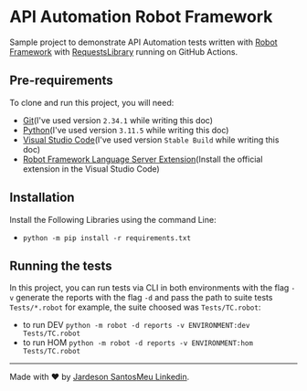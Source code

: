 #  API Automation Robot Framework

Sample project to demonstrate API Automation tests written with [Robot Framework](https://robotframework.org/#resources) with [RequestsLibrary](https://github.com/MarketSquare/robotframework-requests#readme) running on GitHub Actions.

## Pre-requirements

To clone and run this project, you will need:

- [Git](https://git-scm.com/downloads)(I've used version `2.34.1` while writing this doc)
- [Python](https://www.python.org/)(I've used version `3.11.5` while writing this doc)
- [Visual Studio Code](https://code.visualstudio.com/)(I've used version `Stable Build` while writing this doc)
- [Robot Framework Language Server Extension](https://marketplace.visualstudio.com/items?itemName=robocorp.robotframework-lsp)(Install the official extension in the Visual Studio Code)

## Installation

Install the Following Libraries using the command Line:

- `python -m pip install -r requirements.txt`


## Running the tests

In this project, you can run tests via CLI in both environments with the flag `-v` generate the reports with the flag `-d` and pass the path to suite tests `Tests/*.robot` for example, the suite choosed was `Tests/TC.robot`:

- to run DEV `python -m robot -d reports -v ENVIRONMENT:dev Tests/TC.robot`
- to run HOM `python -m robot -d reports -v ENVIRONMENT:hom Tests/TC.robot`
___

Made with ❤️ by [Jardeson Santos](https://github.com/JarDeVSon)[Meu Linkedin](www.linkedin.com/in/jardeson-santosqa).